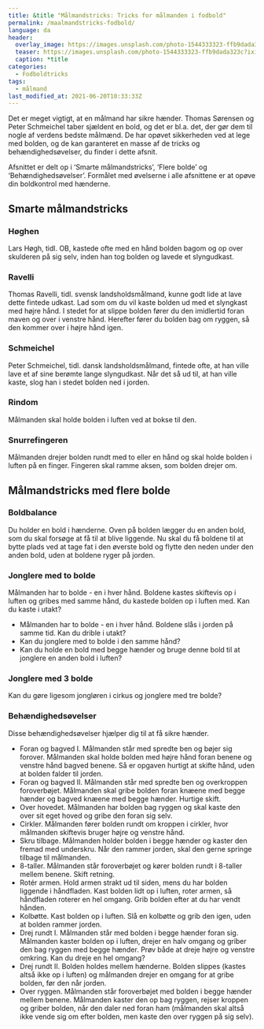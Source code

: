 ```yaml
---
title: &title "Målmandstricks: Tricks for målmanden i fodbold"
permalink: /maalmandstricks-fodbold/
language: da
header:
  overlay_image: https://images.unsplash.com/photo-1544333323-ffb9dada323c?ixid=MnwxMjA3fDB8MHxwaG90by1wYWdlfHx8fGVufDB8fHx8&ixlib=rb-1.2.1&auto=format&fit=crop&w=1900&q=80
  teaser: https://images.unsplash.com/photo-1544333323-ffb9dada323c?ixid=MnwxMjA3fDB8MHxwaG90by1wYWdlfHx8fGVufDB8fHx8&ixlib=rb-1.2.1&auto=format&fit=crop&w=400&q=80
  caption: *title
categories:
  - Fodboldtricks
tags:
  - målmand
last_modified_at: 2021-06-20T10:33:33Z
---
```


Det er meget vigtigt, at en målmand har sikre hænder. Thomas Sørensen
og Peter Schmeichel taber sjældent en bold, og det er bl.a. det, der gør
dem til nogle af verdens bedste målmænd. De har opøvet sikkerheden
ved at lege med bolden, og de kan garanteret en masse af de tricks og
behændighedsøvelser, du finder i dette afsnit.

Afsnittet er delt op i ‘Smarte målmandstricks’, ‘Flere bolde’ og
‘Behændighedsøvelser’. Formålet med øvelserne i alle afsnittene er at
opøve din boldkontrol med hænderne.

## Smarte målmandstricks

### Høghen

Lars Høgh, tidl. OB, kastede ofte med en hånd bolden bagom og op over
skulderen på sig selv, inden han tog bolden og lavede et slyngudkast.

### Ravelli

Thomas Ravelli, tidl. svensk landsholdsmålmand, kunne godt lide at lave
dette fintede udkast. Lad som om du vil kaste bolden ud med et slyngkast
med højre hånd. I stedet for at slippe bolden fører du den imidlertid foran
maven og over i venstre hånd. Herefter fører du bolden bag om ryggen, så
den kommer over i højre hånd igen.

### Schmeichel

Peter Schmeichel, tidl. dansk landsholdsmålmand, fintede ofte, at han ville
lave et af sine berømte lange slyngudkast. Når det så ud til, at han ville kaste,
slog han i stedet bolden ned i jorden.

### Rindom

Målmanden skal holde bolden i luften ved at bokse til den.

### Snurrefingeren

Målmanden drejer bolden rundt med to eller en hånd og skal
holde bolden i luften på en finger. Fingeren skal ramme aksen,
som bolden drejer om.

## Målmandstricks med flere bolde

### Boldbalance

Du holder en bold i hænderne. Oven på bolden lægger du en anden bold,
som du skal forsøge at få til at blive liggende. Nu skal du få boldene til at
bytte plads ved at tage fat i den øverste bold og flytte den neden under den
anden bold, uden at boldene ryger på jorden.

### Jonglere med to bolde

Målmanden har to bolde - en i hver hånd. Boldene kastes skiftevis op i
luften og gribes med samme hånd, du kastede bolden op i luften med.
Kan du kaste i utakt?

- Målmanden har to bolde - en i hver hånd. Boldene slås i jorden på
samme tid. Kan du drible i utakt?
- Kan du jonglere med to bolde i den samme hånd?
- Kan du holde en bold med begge hænder og bruge denne bold til at
jonglere en anden bold i luften?

### Jonglere med 3 bolde

Kan du gøre ligesom jongløren i cirkus og jonglere med tre bolde?

### Behændighedsøvelser

Disse behændighedsøvelser hjælper dig til at få sikre hænder.

- Foran og bagved I. Målmanden står med spredte ben og bøjer sig
forover. Målmanden skal holde bolden med højre hånd foran benene og
venstre hånd bagved benene. Så er opgaven hurtigt at skifte hånd, uden
at bolden falder til jorden.
- Foran og bagved II. Målmanden står med spredte ben og overkroppen
foroverbøjet. Målmanden skal gribe bolden foran knæene med begge
hænder og bagved knæene med begge hænder. Hurtige skift.
- Over hovedet. Målmanden har bolden bag ryggen og skal kaste den
over sit eget hoved og gribe den foran sig selv.
- Cirkler. Målmanden fører bolden rundt om kroppen i cirkler, hvor
målmanden skiftevis bruger højre og venstre hånd.
- Skru tilbage. Målmanden holder bolden i begge hænder og kaster den
fremad med underskru. Når den rammer jorden, skal den gerne springe
tilbage til målmanden.
- 8-taller. Målmanden står foroverbøjet og kører bolden rundt i 8-taller
mellem benene. Skift retning.
- Rotér armen. Hold armen strakt ud til siden, mens du har bolden
liggende i håndfladen. Kast bolden lidt op i luften, roter armen, så
håndfladen roterer en hel omgang. Grib bolden efter at du har vendt
hånden.
- Kolbøtte. Kast bolden op i luften. Slå en kolbøtte og grib den igen, uden
at bolden rammer jorden.
- Drej rundt I. Målmanden står med bolden i begge hænder foran sig.
Målmanden kaster bolden op i luften, drejer en halv omgang og griber
den bag ryggen med begge hænder. Prøv både at dreje højre og venstre
omkring. Kan du dreje en hel omgang?
- Drej rundt II. Bolden holdes mellem hænderne. Bolden slippes (kastes
altså ikke op i luften) og målmanden drejer en omgang for at gribe
bolden, før den når jorden.
- Over ryggen. Målmanden står foroverbøjet med bolden i begge hænder
mellem benene. Målmanden kaster den op bag ryggen, rejser kroppen
og griber bolden, når den daler ned foran ham (målmanden skal altså
ikke vende sig om efter bolden, men kaste den over ryggen på sig selv).
